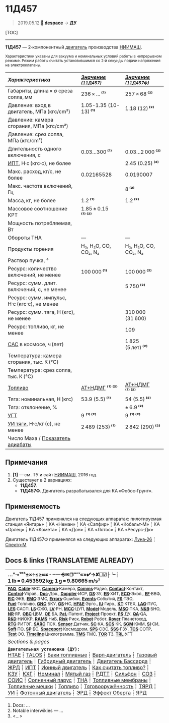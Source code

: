 # 11Д457
> 2019.05.12 **[🚀](../index/index.md) [despace](index.md)** → **[ДУ](ps.md)**

[TOC]

---

**11Д457** — 2‑компонентный [двигатель](ps.md) производства [НИИМАШ](zz_niimash.md).

<small>

Характеристики указаны для вакуума и номинальных условий работы в непрерывном режиме. Режим работы считать установившимся со 2‑й секунды подачи напряжения на электроклапаны.

|*Характеристика*|*[Значение](si.md) <small>(11Д457)</small>*|*[Значение](si.md) <small>(11Д457Ф)</small>*|
|:--|:--|:--|
|Габариты, длина × ∅ среза сопла, мм  |  236 × … **⁽¹⁾**  |  257 × 68 **⁽²⁾**  |
|Давление: вход в двигатель, МПа (кгс/cm²)  |  1.05-1.35 (10-13) **⁽¹⁾**  |  1.18 (12) **⁽²⁾**  |
|Давление: камера сгорания, МПа (кгс/cm²)  |  |  |
|Давление: срез сопла, МПа (кгс/cm²)  |  |  |
|Длительность одного включения, с  | 0.03…300 **⁽¹⁾**  |  0.03…2 000 **⁽²⁾**  |
|[ИПТ](ing.md), Н·с (кгс·с), не более  |  |  2.45 (0.25) **⁽²⁾**  |
|Макс. расход, кг/с, не более  |  0.02165528  |  0.0190007  |
|Макс. частота включений, Гц  |  |  8 **⁽²⁾**  |
|Масса, кг, не более  |  1.2 **⁽¹⁾**  |  1.2 **⁽²⁾**  |
|Массовое соотношение КРТ  |  1.85 ± 0.15 **⁽¹⁾ ⁽²⁾**  |  |
|Мощность потребляемая, Вт  |  |  |
|Обороты ТНА  |—|—|
|Продукты горения  | H₂, H₂O, CO, CO₂, N₂  | H₂, H₂O, CO, CO₂, N₂ |
|Раствор пучка, °  |  |  |
|Ресурс: количество включений, не менее  |  100 000 **⁽¹⁾**  |  100 000 **⁽²⁾**  |
|Ресурс: сумм. длит. включений, c, не менее  |  |  5 750 **⁽²⁾**  |
|Ресурс: сумм. импульс, Н·с (кгс·с), не менее  |  |  |
|Ресурс: сумм. тяга, Н (кгс), не менее  |  | 310 000 (31 600)  |
|Ресурс: топливо, кг, не менее  |  |  109  |
|[САС](lifetime.md) в космосе, ч (лет)  |  |  1 825 (5 лет) **⁽²⁾**  |
|Температура: камера сгорания, тыс. К (℃)  |  |  |
|Температура: срез сопла, тыс. К (℃)  |  |  |
|[Топливо](fuel.md)  | [АТ+НДМГ](at_plus.md) **⁽¹⁾ ⁽²⁾**  | [АТ+НДМГ](at_plus.md) **⁽¹⁾ ⁽²⁾**|
|Тяга: номинальная, Н (кгс)  |  53.9 (5.5) **⁽¹⁾**  |  54 (5.5) **⁽²⁾**  |
|Тяга: отклонение, %  |  |  ± 6.9 **⁽²⁾**  |
|[УГТ](trl.md)|  9 **⁽¹⁾ ⁽²⁾**  | 9 **⁽¹⁾ ⁽²⁾**|
|[УИ тяги](isp.md), Н·с/кг (с), не менее  |  2 489 (253) **⁽¹⁾**  |  2 842 (290) **⁽²⁾**  |
|Число Маха / [Показатель адиабаты](heat_cr.md)  |  |  |

</small>



<p style="page-break-after:always"> </p>

## Примечания
   1. **[1]** — см. ТУ и сайт [НИИМАШ](zz_niimash.md), 2016 год.
   1. Существует в 2 вариациях:
      - **11Д457**.
      - **11Д457Ф**. Двигатель разрабатывался для КА «Фобос‑Грунт».



## Применяемость
Двигатель 11Д457 применялся на следующих аппаратах: пилотируемая станция «Янтарь» ┊ КА «Неман» ┊ КА «Сапфир» ┊ КА «Кобальт‑М» ┊ КА «Орлец» ┊ КА «Комета» ┊ КА «Дон» ┊ КА «Лотос» ┊ КА «Ресурс‑Дк»

Двигатель 11Д457Ф применялся на следующих аппаратах: [Луна‑26](луна_26.md) ┊ [Спектр‑М](спектр_м.md)



<p style="page-break-after:always"> </p>

## Docs & links (TRANSLATEME ALREADY)
|…°·•¹²³±×÷≤≥≈≠ ‑ −— ⎆✉ ❐“”’«»✔→✘☐☑├┕┆ 1 lb = 0.453592 kg; 1 g = 9.80665 m/s²|
|:--|
|<small>**[FAQ](faq.md)**, **[Cable](cable.md)**·БКС, **[Camera](camera.md)**·Камера, **[Comms](comms.md)**·Радио, **[Contact](contact.md)**·Контакт, **[Control](control.md)**·Управ., **[Doc](doc.md)**·Док., **[Doppler](doppler.md)**·ИСР, **[DS](ds.md)**·ЗУ, **[EB](eb.md)**·ХИТ, **[ECO](ecology.md)**·Экол., **[EF](ef.md)**·ВВФ, **[ElC](elc.md)**·ЭКБ, **[EMC](emc.md)**·ЭМС, **[Errors](error.md)**·Ошибки, **[Events](event.md)**·События, **[FS](fs.md)**·ТЭО, **[Fuel](fuel.md)**·Топливо, **[GNC](gnc.md)**·БКУ, **[GS](scs.md)**·НС, **[HF&E](hfe.md)**·Эрго., **[IU](iu.md)**·Гиро., **[KT](kt.md)**·КТЕХ, **[LAG](lag.md)**·ПУC, **[LES](les.md)**·САСП, **[LS](ls.md)**·СЖО, **[LV](lv.md)**·РН, **[MCC](mcc.md)**·ЦУП, **[Model](model.md)**·Модель, **[MSC](sc.md)**·ПКА, **[N&B](nnb.md)**·БНО, **[NR](nr.md)**·ЯР, **[OBC](obc.md)**·ЦВМ, **[OE](oe.md)**·БА, **[Pat.](патент.md)**·Патент, **[Project](project.md)**·Проект, **[PS](ps.md)**·ДУ, **[QA](quality.md)**·QA, **[R&D](rnd.md)**·НИОКР, **[RAMS](rams.md)**·НиБ, **[Risk](risk.md)**·Риск, **[Robot](robotics.md)**·Робот, **[Rover](rover.md)**·Планетоход, **[RTG](rtg.md)**·РИТЭГ, **[SARC](sarc.md)**·ПСК, **[Sensor](sensor.md)**·Датчик, **[SC](sc.md)**·КА, **[SCS](scs.md)**·КК, **[SGM](sgm.md)**·КММ, **[SI](si.md)**·СИ, **[Soft](soft.md)**·ПО, **[SP](sp.md)**·БС, **[Spaceport](spaceport.md)**·Космодром, **[SPS](sps.md)**·СЭС, **[SSS](sss.md)**·ГЗУ, **[TCS](tcs.md)**·СОТР, **[Test](test.md)**·ЭО, **[Timeline](timeline.md)**·Циклограмма, **[TMS](tms.md)**·ТМС, **[TOR](tor.md)**·ТЗ, **[TRL](trl.md)**·УГТ</small>|
|*Sections & pages*|
|**`Двигательная установка (ДУ):`**<br> [HTAE](htae.md) ┊ [TALOS](talos.md) ┊ [Баки топливные](fuel_tank.md) ┊ [Варп‑двигатель](warp_drive.md) ┊ [Газовый двигатель](cgt.md) ┊ [Гибридный двигатель](гбрд.md) ┊ [Двигатель Бассарда](bussard_ramjet.md) ┊ [ЖРД](lpr.md) ┊ [ИПТ](ing.md) ┊ [Ионный двигатель](иод.md) ┊ [Как считать топливо?](si.md) ┊ [КЗУ](cinu.md) ┊ [КХГ](cgs.md) ┊ [Номинал](nominal.md) ┊ [Мятый газ](exhsteam.md) ┊ [РДТТ](spr.md) ┊ [Сильфон](сильфон.md) ┊ [СОЗ](соз.md) ┊ [СОИС](соис.md) ┊ [Солнечный парус](солнечный_парус.md) ┊ [ТНА](turbopump.md) ┊ [Топливные мембраны](топливные_мембраны.md) ┊ [Топливные мешки](топливные_мешки.md) ┊ [Топливо](fuel.md) ┊ [Тяговооружённость](ttwr.md) ┊ [ТЯРД](тярд.md) ┊ [УИ](isp.md) ┊ [Фотонный двигатель](фотонный_двигатель.md) ┊ [ЭРД](epsp.md) ┊ [Эффект Оберта](oberth_eff.md) ┊ [ЯРД](ntr.md) |

   1. Docs: …
   1. Notable interwikies — …
   1. <…>
